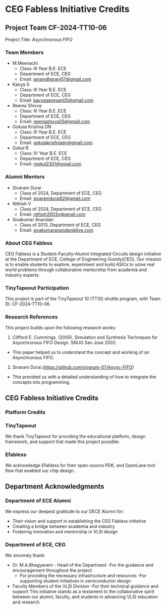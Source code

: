 # CEG Fabless Initiative Credits
## Project Team CF-2024-TT10-06
 Project Title: Asynchronous FIFO

### Team Members
- M.Meenachi
  - Class: III Year B.E. ECE
  - Department of ECE, CEG
  - Email: jananidharani07@gmail.com
- Kavya G
  - Class: III Year B.E. ECE
  - Department of ECE, CEG
  - Email: kavyaganesan05@gmail.com
- Reema Shivva
  - Class: III Year B.E. ECE
  - Department of ECE, CEG
  - Email: reemashivva05@gmail.com
- Gokula Krishna DN
  - Class: III Year B.E. ECE
  - Department of ECE, CEG
  - Email: gokulakrishnadn@gmail.com
- Gokul R
  - Class: IV Year B.E. ECE
  - Department of ECE, CEG
  - Email: rgokul2301@gmail.com
    
### Alumni Mentors
- Sivaram Durai
  - Class of 2024, Department of ECE, CEG
  - Email: sivaramdurai82@gmail.com
- Nithish V
  - Class of 2024, Department of ECE, CEG
  - Email: nithish2003v@gmail.com
- Sivakumar Anandan
  - Class of 2013, Department of ECE, CEG
  - Email: sivakumaranandan@live.com
### About CEG Fabless
CEG Fabless is a Student-Faculty-Alumni Integrated Circuits design initiative at the Department of ECE, College of Engineering Guindy(CEG). Our mission is to enable students to explore, experiment and build ASICs to solve real world problems through collaborative mentorship from academia and industry experts.

### TinyTapeout Participation
This project is part of the TinyTapeout 10 (TT10) shuttle program, with Team ID: CF-2024-TT10-06.

### Research References
This project builds upon the following research works:

1. Clifford E. Cummings. (2005). Simulation and Synthesis Techniques for Asynchronous FIFO Design. SNUG San Jose 2002.
  - This paper helped us to understand the concept and working of an Asynchronous FIFO.
2. Sivaram Durai.(https://github.com/sivaram-07/Async-FIFO)
  - This provided us with a detailed understanding of how to integrate the concepts into programming.
    
## CEG Fabless Initiative Credits

### Platform Credits

### TinyTapeout
We thank TinyTapeout for providing the educational platform, design framework, and support that made this project possible.

### Efabless
We acknowledge Efabless for their open-source PDK, and OpenLane tool flow that enabled our chip design.

## Department Acknowledgments

### Department of ECE Alumni
We express our deepest gratitude to our DECE Alumni for:

- Their vision and support in establishing the CEG Fabless initiative
- Creating a bridge between academia and industry
- Fostering innovation and mentorship in VLSI design
  
### Department of ECE, CEG

We sincerely thank:

- Dr. M.A.Bhagyaveni - Head of the Department
  -For the guidance and encouragement throughout the project
  - For providing the necessary infrastructure and resources
  -For supporting student initiatives in semiconductor design
- Faculty Members of the VLSI Division
  -For their technical guidance and support
This initiative stands as a testament to the collaborative spirit between our alumni, faculty, and students in advancing VLSI education and research.
